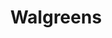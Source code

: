 ---
title: "Walgreens"
url: /chesapeake/walgreens-george-washington-highway-north/
shop: chemist
---